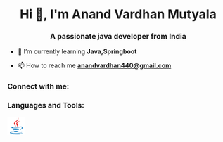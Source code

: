 <h1 align="center">Hi 👋, I'm Anand Vardhan Mutyala</h1>
<h3 align="center">A passionate java developer from India</h3>

- 🌱 I’m currently learning **Java,Springboot**

- 📫 How to reach me **anandvardhan440@gmail.com**

<h3 align="left">Connect with me:</h3>
<p align="left">
</p>

<h3 align="left">Languages and Tools:</h3>
<p align="left"> <a href="https://www.java.com" target="_blank" rel="noreferrer"> <img src="https://raw.githubusercontent.com/devicons/devicon/master/icons/java/java-original.svg" alt="java" width="40" height="40"/> </a> </p>
